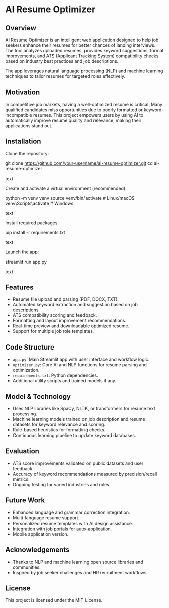 # AI Resume Optimizer

## Overview

AI Resume Optimizer is an intelligent web application designed to help job seekers enhance their resumes for better chances of landing interviews. The tool analyzes uploaded resumes, provides keyword suggestions, format improvements, and ATS (Applicant Tracking System) compatibility checks based on industry best practices and job descriptions.

The app leverages natural language processing (NLP) and machine learning techniques to tailor resumes for targeted roles effectively.

## Motivation

In competitive job markets, having a well-optimized resume is critical. Many qualified candidates miss opportunities due to poorly formatted or keyword-incompatible resumes. This project empowers users by using AI to automatically improve resume quality and relevance, making their applications stand out.

## Installation

Clone the repository:

git clone https://github.com/your-username/ai-resume-optimizer.git
cd ai-resume-optimizer

text

Create and activate a virtual environment (recommended):

python -m venv venv
source venv/bin/activate # Linux/macOS
venv\Scripts\activate # Windows

text

Install required packages:

pip install -r requirements.txt

text

Launch the app:

streamlit run app.py

text

## Features

- Resume file upload and parsing (PDF, DOCX, TXT).
- Automated keyword extraction and suggestion based on job descriptions.
- ATS compatibility scoring and feedback.
- Formatting and layout improvement recommendations.
- Real-time preview and downloadable optimized resume.
- Support for multiple job role templates.

## Code Structure

- `app.py`: Main Streamlit app with user interface and workflow logic.
- `optimizer.py`: Core AI and NLP functions for resume parsing and optimization.
- `requirements.txt`: Python dependencies.
- Additional utility scripts and trained models if any.

## Model & Technology

- Uses NLP libraries like SpaCy, NLTK, or transformers for resume text processing.
- Machine learning models trained on job description and resume datasets for keyword relevance and scoring.
- Rule-based heuristics for formatting checks.
- Continuous learning pipeline to update keyword databases.

## Evaluation

- ATS score improvements validated on public datasets and user feedback.
- Accuracy of keyword recommendations measured by precision/recall metrics.
- Ongoing testing for varied industries and roles.

## Future Work

- Enhanced language and grammar correction integration.
- Multi-language resume support.
- Personalized resume templates with AI design assistance.
- Integration with job portals for auto-application.
- Mobile application version.

## Acknowledgements

- Thanks to NLP and machine learning open source libraries and communities.
- Inspired by job seeker challenges and HR recruitment workflows.

## License

This project is licensed under the MIT License.

